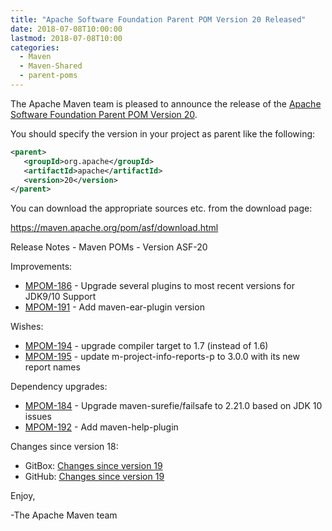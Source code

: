 ```yaml
---
title: "Apache Software Foundation Parent POM Version 20 Released"
date: 2018-07-08T10:00:00
lastmod: 2018-07-08T10:00
categories:
  - Maven
  - Maven-Shared
  - parent-poms
---
```

The Apache Maven team is pleased to announce the release of the 
[Apache Software Foundation Parent POM Version 20](https://maven.apache.org/pom/asf/).

You should specify the version in your project as parent like the following:

```xml
<parent>
   <groupId>org.apache</groupId>
   <artifactId>apache</artifactId>
   <version>20</version>
</parent>
```
You can download the appropriate sources etc. from the download page:

https://maven.apache.org/pom/asf/download.html


<!-- more -->

Release Notes - Maven POMs - Version ASF-20

Improvements:

 * [MPOM-186](https://issues.apache.org/jira/browse/MPOM-186) - Upgrade several plugins to most recent versions for JDK9/10 Support
 * [MPOM-191](https://issues.apache.org/jira/browse/MPOM-191) - Add maven-ear-plugin version

Wishes:

 * [MPOM-194](https://issues.apache.org/jira/browse/MPOM-194) - upgrade compiler target to 1.7 (instead of 1.6)
 * [MPOM-195](https://issues.apache.org/jira/browse/MPOM-195) - update m-project-info-reports-p to 3.0.0 with its new report names

Dependency upgrades:

 * [MPOM-184](https://issues.apache.org/jira/browse/MPOM-184) - Upgrade maven-surefie/failsafe to 2.21.0 based on JDK 10 issues
 * [MPOM-192](https://issues.apache.org/jira/browse/MPOM-192) - Add maven-help-plugin


Changes since version 18:

 * GitBox: [Changes since version 19][change-20]
 * GitHub: [Changes since version 19][change-github-20]


Enjoy,
    
-The Apache Maven team

[change-20]: https://gitbox.apache.org/repos/asf?p=maven-apache-parent.git;a=blobdiff;f=pom.xml;hb=apache-20;hpb=apache-19
[change-github-20]: https://github.com/apache/maven-apache-parent/compare/apache-19...apache-20

